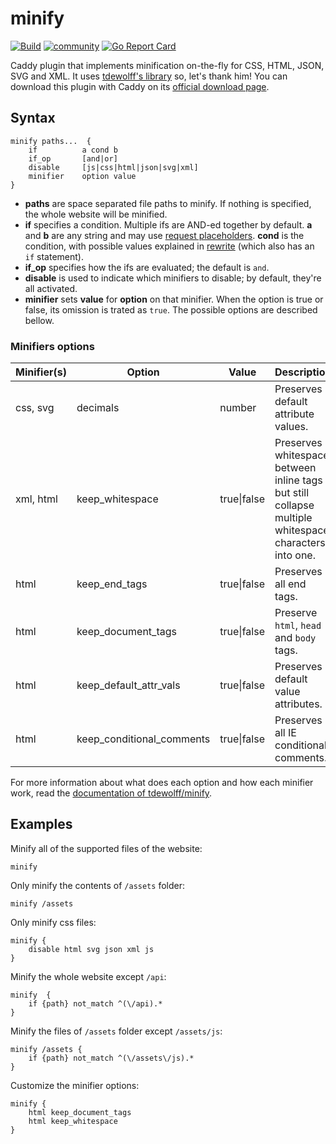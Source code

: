 # minify

[![Build](https://img.shields.io/travis/hacdias/caddy-minify.svg?style=flat-square)](https://travis-ci.org/hacdias/caddy-minify)
[![community](https://img.shields.io/badge/community-forum-ff69b4.svg?style=flat-square)](https://caddy.community)
[![Go Report Card](https://goreportcard.com/badge/github.com/hacdias/caddy-minify?style=flat-square)](https://goreportcard.com/report/hacdias/caddy-minify)

Caddy plugin that implements minification on-the-fly for CSS, HTML, JSON, SVG and XML. It uses [tdewolff's library](https://github.com/tdewolff/minify) so, let's thank him! You can download this plugin with Caddy on its [official download page](https://caddyserver.com/download).

## Syntax

```
minify paths...  {
    if          a cond b
    if_op       [and|or]
    disable     [js|css|html|json|svg|xml]
    minifier    option value
}
```

+ **paths** are space separated file paths to minify. If nothing is specified, the whole website will be minified.
+ **if** specifies a condition. Multiple ifs are AND-ed together by default. **a** and **b** are any string and may use [request placeholders](https://caddyserver.com/docs/placeholders). **cond** is the condition, with possible values explained in [rewrite](https://caddyserver.com/docs/rewrite#if) (which also has an `if` statement).
+ **if_op** specifies how the ifs are evaluated; the default is `and`.
+ **disable** is used to indicate which minifiers to disable; by default, they're all activated.
+ **minifier** sets **value** for **option** on that minifier. When the option is true or false, its omission is trated as `true`. The possible options are described bellow.

### Minifiers options

| Minifier(s)   | Option                    | Value         | Description |
| ------------- |-------------              | ----------    | ----------- |
| css, svg      | decimals                  | number        | Preserves default attribute values. |
| xml, html     | keep_whitespace           | true\|false   | Preserves whitespace between inline tags but still collapse multiple whitespace characters into one. |
| html          | keep_end_tags             | true\|false   | Preserves all end tags. |
| html          | keep_document_tags        | true\|false   | Preserve `html`, `head` and `body` tags. |
| html          | keep_default_attr_vals    | true\|false   | Preserves default value attributes. |
| html          | keep_conditional_comments    | true\|false   | Preserves all IE conditional comments. |

For more information about what does each option and how each minifier work, read the [documentation of tdewolff/minify](https://github.com/tdewolff/minify/blob/master/README.md).

## Examples

Minify all of the supported files of the website:

```
minify
```

Only minify the contents of `/assets` folder:

```
minify /assets
```

Only minify css files:

```
minify {
    disable html svg json xml js
}
```

Minify the whole website except `/api`:

```
minify  {
    if {path} not_match ^(\/api).*
}
```

Minify the files of `/assets` folder except `/assets/js`:

```
minify /assets {
    if {path} not_match ^(\/assets\/js).*
}
```

Customize the minifier options:

```
minify {
    html keep_document_tags
    html keep_whitespace
}
```
